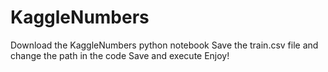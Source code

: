 # KaggleNumbers

Download the KaggleNumbers python notebook
Save the train.csv file and change the path in the code
Save and execute
Enjoy!
